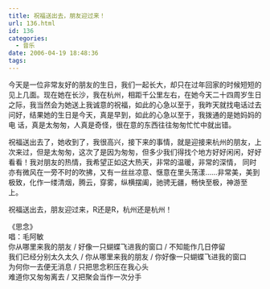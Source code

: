 ```yaml
---
title: 祝福送出去，朋友迎过来！
url: 136.html
id: 136
categories:
  - 音乐
date: 2006-04-19 18:48:36
tags:
---
```


今天是一位非常友好的朋友的生日，我们一起长大，却只在过年回家的时候短短的见上几面。现在她在长沙，我在杭州，相距千公里左右，在她今天二十四周岁生日之际，我当然会为她送上我诚意的祝福，如此的心急以至于，我昨天就找电话过去问好，结果她的生日是今天，真是早到，如此的心急以至于，我拨通的是她妈妈的电 话，真是太匆匆，人真是奇怪，很在意的东西往往匆匆忙忙中就出错。  
  
祝福送出去了，她收到了，我很高兴，接下来的事情，就是迎接来杭州的朋友，上次来过，但是太匆匆，这次了是因为匆匆，但多少我们得找个地方好好闲闲，好好看看！我对朋友的热情，我希望正如这大热天，非常的温暖，非常的深情， 同时亦有微风在一旁不时的吹拂，又有一丝丝凉意、惬意在里头荡漾……非常美，美到极致，化作一缕清烟，腾云，穿雾，纵横摆阖，驰骋无疆，畅快至极，神游至 上。  
  
祝福送出去，朋友迎过来，R还是R，杭州还是杭州！  
  
  
《思念》  
唱：毛阿敏  
你从哪里来我的朋友 / 好像一只蝴蝶飞进我的窗口 / 不知能作几日停留  
我们已经分别太久太久 / 你从哪里来我的朋友 / 你好像一只蝴蝶飞进我的窗口  
为何你一去便无消息 / 只把思念积压在我心头  
难道你又匆匆离去 / 又把聚会当作一次分手